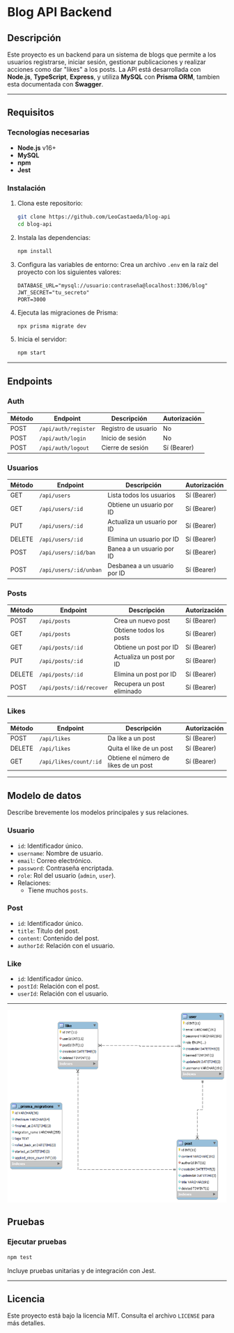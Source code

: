 
# Blog API Backend

## Descripción
Este proyecto es un backend para un sistema de blogs que permite a los usuarios registrarse, iniciar sesión, gestionar publicaciones y realizar acciones como dar "likes" a los posts. La API está desarrollada con **Node.js**, **TypeScript**, **Express**, y utiliza **MySQL** con **Prisma ORM**, tambien esta documentada con **Swagger**.

---

## Requisitos

### Tecnologías necesarias
- **Node.js** v16+
- **MySQL** 
- **npm**  
- **Jest**
### Instalación
1. Clona este repositorio:
   ```bash
   git clone https://github.com/LeoCastaeda/blog-api
   cd blog-api
   ```
2. Instala las dependencias:
   ```bash
   npm install
   ```
3. Configura las variables de entorno:
   Crea un archivo `.env` en la raíz del proyecto con los siguientes valores:
   ```env
   DATABASE_URL="mysql://usuario:contraseña@localhost:3306/blog"
   JWT_SECRET="tu_secreto"
   PORT=3000
   ```

4. Ejecuta las migraciones de Prisma:
   ```bash
   npx prisma migrate dev
   ```

5. Inicia el servidor:
   ```bash
   npm start
   ```

---

## Endpoints

### **Auth**
| Método | Endpoint             | Descripción                  | Autorización |
|--------|-----------------------|------------------------------|--------------|
| POST   | `/api/auth/register` | Registro de usuario          | No           |
| POST   | `/api/auth/login`    | Inicio de sesión             | No           |
| POST   | `/api/auth/logout`   | Cierre de sesión             | Sí (Bearer)  |

### **Usuarios**
| Método | Endpoint             | Descripción                   | Autorización |
|--------|-----------------------|-------------------------------|--------------|
| GET    | `/api/users`         | Lista todos los usuarios      | Sí (Bearer)  |
| GET    | `/api/users/:id`     | Obtiene un usuario por ID     | Sí (Bearer)  |
| PUT    | `/api/users/:id`     | Actualiza un usuario por ID   | Sí (Bearer)  |
| DELETE | `/api/users/:id`     | Elimina un usuario por ID     | Sí (Bearer)  |
| POST   | `/api/users/:id/ban` | Banea a un usuario por ID     | Sí (Bearer)  |
| POST   | `/api/users/:id/unban` | Desbanea a un usuario por ID | Sí (Bearer)  |

### **Posts**
| Método | Endpoint               | Descripción                  | Autorización |
|--------|-------------------------|------------------------------|--------------|
| POST   | `/api/posts`           | Crea un nuevo post           | Sí (Bearer)  |
| GET    | `/api/posts`           | Obtiene todos los posts      | Sí (Bearer)  |
| GET    | `/api/posts/:id`       | Obtiene un post por ID       | Sí (Bearer)  |
| PUT    | `/api/posts/:id`       | Actualiza un post por ID     | Sí (Bearer)  |
| DELETE | `/api/posts/:id`       | Elimina un post por ID       | Sí (Bearer)  |
| POST   | `/api/posts/:id/recover` | Recupera un post eliminado | Sí (Bearer)  |

### **Likes**
| Método | Endpoint               | Descripción                       | Autorización |
|--------|-------------------------|-----------------------------------|--------------|
| POST   | `/api/likes`           | Da like a un post                 | Sí (Bearer)  |
| DELETE | `/api/likes`           | Quita el like de un post          | Sí (Bearer)  |
| GET    | `/api/likes/count/:id` | Obtiene el número de likes de un post | Sí (Bearer)  |

---

## Modelo de datos

Describe brevemente los modelos principales y sus relaciones.

### Usuario
- `id`: Identificador único.
- `username`: Nombre de usuario.
- `email`: Correo electrónico.
- `password`: Contraseña encriptada.
- `role`: Rol del usuario (`admin`, `user`).
- Relaciones:
  - Tiene muchos `posts`.

### Post
- `id`: Identificador único.
- `title`: Título del post.
- `content`: Contenido del post.
- `authorId`: Relación con el usuario.

### Like
- `id`: Identificador único.
- `postId`: Relación con el post.
- `userId`: Relación con el usuario.

---
![Diagrama del proyecto](frontend/src/assets/blog-api-mysql.png)


## Pruebas

### Ejecutar pruebas
```bash
npm test
```
Incluye pruebas unitarias y de integración con Jest.

---

## Licencia

Este proyecto está bajo la licencia MIT. Consulta el archivo `LICENSE` para más detalles.
